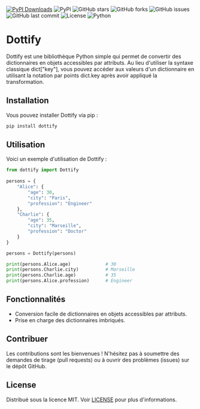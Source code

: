 [![PyPI Downloads](https://static.pepy.tech/badge/dottify)](https://pepy.tech/projects/dottify)
![PyPI](https://img.shields.io/pypi/v/dottify?style=flat-square)
![GitHub stars](https://img.shields.io/github/stars/nanaelie/dottify?style=flat-square)
![GitHub forks](https://img.shields.io/github/forks/nanaelie/dottify?style=flat-square)
![GitHub issues](https://img.shields.io/github/issues/nanaelie/dottify?style=flat-square)
![GitHub last commit](https://img.shields.io/github/last-commit/nanaelie/dottify?style=flat-square)
![License](https://img.shields.io/github/license/nanaelie/dottify?style=flat-square)
![Python](https://img.shields.io/badge/python-3.x-blue?style=flat-square)

# Dottify

Dottify est une bibliothèque Python simple qui permet de convertir des dictionnaires en objets accessibles par attributs. Au lieu d'utiliser la syntaxe classique dict["key"], vous pouvez accéder aux valeurs d'un dictionnaire en utilisant la notation par points dict.key après avoir appliqué la transformation.

## Installation

Vous pouvez installer Dottify via pip :
```bash
pip install dottify
```
## Utilisation

Voici un exemple d'utilisation de Dottify :
```python
from dottify import Dottify
           
persons = {
    "Alice": {
        "age": 30,
        "city": "Paris",
        "profession": "Engineer"
    },
    "Charlie": {
        "age": 35,
        "city": "Marseille",
        "profession": "Doctor"
    }
}

persons = Dottify(persons)

print(persons.Alice.age)             # 30
print(persons.Charlie.city)          # Marseille
print(persons.Charlie.age)           # 35
print(persons.Alice.profession)      # Engineer
```
## Fonctionnalités

- Conversion facile de dictionnaires en objets accessibles par attributs.
- Prise en charge des dictionnaires imbriqués.

## Contribuer

Les contributions sont les bienvenues ! N'hésitez pas à soumettre des demandes de tirage (pull requests) ou à ouvrir des problèmes (issues) sur le dépôt GitHub.

## License

Distribué sous la licence MIT. Voir [LICENSE](LICENSE) pour plus d'informations.

